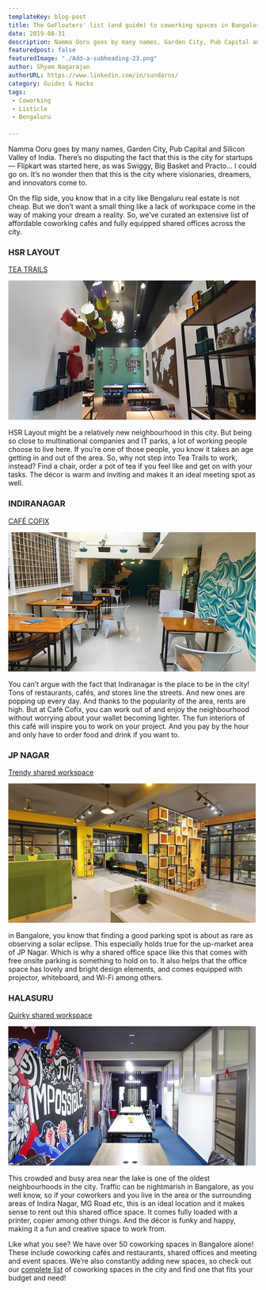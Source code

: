 ```yaml
---
templateKey: blog-post
title: The GoFloaters' list (and guide) to coworking spaces in Bangalore
date: 2019-08-31
description: Namma Ooru goes by many names, Garden City, Pub Capital and Silicon Valley of India. There’s no disputing the fact that this is the city for startups...
featuredpost: false
featuredImage: "./Add-a-subheading-23.png"
author: Shyam Nagarajan
authorURL: https://www.linkedin.com/in/sundarns/
category: Guides & Hacks
tags:
 - Coworking
 - Listicle
 - Bengaluru

---
```


<!--StartFragment-->

Namma Ooru goes by many names, Garden City, Pub Capital and Silicon Valley of India. There’s no disputing the fact that this is the city for startups— Flipkart was started here, as was Swiggy, Big Basket and Practo… I could go on. It’s no wonder then that this is the city where visionaries, dreamers, and innovators come to.

On the flip side, you know that in a city like Bengaluru real estate is not cheap. But we don’t want a small thing like a lack of workspace come in the way of making your dream a reality. So, we’ve curated an extensive list of affordable coworking cafés and fully equipped shared offices across the city.

### HSR LAYOUT

[TEA TRAILS](https://app.gofloaters.com/#/home/explore/spacedetail/-L_BcyqwlhIes9J6Gp9m)

![TeaTrails-HSRLayout](./TeaTrails-HSRLayout.jpeg)

HSR Layout might be a relatively new neighbourhood in this city. But being so close to multinational companies and IT parks, a lot of working people choose to live here. If you’re one of those people, you know it takes an age getting in and out of the area. So, why not step into Tea Trails to work, instead? Find a chair, order a pot of tea if you feel like and get on with your tasks. The décor is warm and inviting and makes it an ideal meeting spot as well.

### INDIRANAGAR

[CAFÉ COFIX](https://app.gofloaters.com/#/home/explore/spacedetail/-LcelU353GbaEZzuO-Ad)

![Cafe-cofix-Indira-Nagar](./Cafe-cofix-Indira-Nagar.jpg)

You can’t argue with the fact that Indiranagar is the place to be in the city! Tons of restaurants, cafés, and stores line the streets. And new ones are popping up every day. And thanks to the popularity of the area, rents are high. But at Café Cofix, you can work out of and enjoy the neighbourhood without worrying about your wallet becoming lighter. The fun interiors of this café will inspire you to work on your project. And you pay by the hour and only have to order food and drink if you want to.

### JP NAGAR

[Trendy shared workspace](https://app.gofloaters.com/#/home/explore/spacedetail/-Le1LLjd0N74044YI0eo)

![Shared-office-JP-Nagar](./Shared-office-JP-Nagar.jpg)

in Bangalore, you know that finding a good parking spot is about as rare as observing a solar eclipse. This especially holds true for the up-market area of JP Nagar. Which is why a shared office space like this that comes with free onsite parking is something to hold on to. It also helps that the office space has lovely and bright design elements, and comes equipped with projector, whiteboard, and Wi-Fi among others.

### HALASURU

[Quirky shared workspace](https://app.gofloaters.com/#/home/explore/spacedetail/-LdScRQRTh4NvG_ZI2fg)

![Shared-office-Halasuru-1](./Shared-office-Halasuru-1.jpg)

This crowded and busy area near the lake is one of the oldest neighbourhoods in the city. Traffic can be nightmarish in Bangalore, as you well know, so if your coworkers and you live in the area or the surrounding areas of Indira Nagar, MG Road etc, this is an ideal location and it makes sense to rent out this shared office space. It comes fully loaded with a printer, copier among other things. And the décor is funky and happy, making it a fun and creative space to work from.

Like what you see? We have over 50 coworking spaces in Bangalore alone! These include coworking cafés and restaurants, shared offices and meeting and event spaces. We’re also constantly adding new spaces, so check out our [complete list](https://app.gofloaters.com/#/LandingPage) of coworking spaces in the city and find one that fits your budget and need!

<!--EndFragment-->
